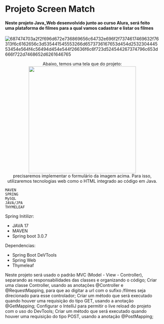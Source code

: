 <h1> Projeto Screen Match </h1>

<h4> Neste projeto Java_Web desenvolvido junto ao curso Alura,
será feito uma plataforma de filmes para a qual vamos cadastrar e listar os filmes </h4>

![687474703a2f2f696d672e736869656c64732e696f2f7374617469632f76313f6c6162656c3d535441545553266d6573736167653d454d253230444553454e564f4c56494d454e544f26636f6c6f723d524544267374796c653d666f722d7468652d6261646765](https://github.com/judsonmarques/Alura_Screen_Match/assets/49903672/b61ec30d-31d5-4c7e-9046-7168f490f7d5)


<div align="center">Abaixo, temos uma tela que do projeto:</div>

<div align="center">
<img src="https://github.com/judsonmarques/Alura_Screen_Match/assets/49903672/49fb71d2-47f4-4a7c-a918-d752af821d29" width="350px" />
</div>

<div align="center">precisaremos implementar o formulário da imagem acima. Para isso, utilizaremos tecnologias web como o HTML integrado ao código em Java.</div>

````
MAVEN
SPRING
MySQL
JAVA/JPA
THYMELEAF
````
Spring Initilizr:
- JAVA 17
- MAVEN
- Spring boot 3.0.7
  
Dependencias:
- Spring Boot DeVTools
- Spring Web
- Thymeleaf

Neste projeto será usado o padrão MVC (Model - View - Controller), separando as responsabilidades das classes e organizando o código;
Criar uma classe Controller, usando as anotações @Controller e @RequestMapping, para que ao digitar a url com o sufixo /filmes seja direcionado para esse controlador;
Criar um método que será executado quando houver uma requisição do tipo GET, usando a anotação @GetMapping;
Configurar o IntelliJ para permitir o live reload do projeto com o uso do DevTools;
Criar um método que será executado quando houver uma requisição do tipo POST, usando a anotação @PostMapping;
